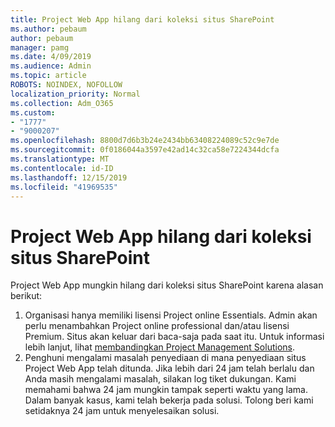 ```yaml
---
title: Project Web App hilang dari koleksi situs SharePoint
ms.author: pebaum
author: pebaum
manager: pamg
ms.date: 4/09/2019
ms.audience: Admin
ms.topic: article
ROBOTS: NOINDEX, NOFOLLOW
localization_priority: Normal
ms.collection: Adm_O365
ms.custom:
- "1777"
- "9000207"
ms.openlocfilehash: 8800d7d6b3b24e2434bb63408224089c52c9e7de
ms.sourcegitcommit: 0f0186044a3597e42ad14c32ca58e7224344dcfa
ms.translationtype: MT
ms.contentlocale: id-ID
ms.lasthandoff: 12/15/2019
ms.locfileid: "41969535"
---
```

# <a name="project-web-app-is-missing-from-the-sharepoint-site-collection"></a>Project Web App hilang dari koleksi situs SharePoint

Project Web App mungkin hilang dari koleksi situs SharePoint karena alasan berikut:

1. Organisasi hanya memiliki lisensi Project online Essentials. Admin akan perlu menambahkan Project online professional dan/atau lisensi Premium. Situs akan keluar dari baca-saja pada saat itu. Untuk informasi lebih lanjut, lihat [membandingkan Project Management Solutions](https://products.office.com/project/compare-microsoft-project-management-software?tab=1).
2. Penghuni mengalami masalah penyediaan di mana penyediaan situs Project Web App telah ditunda. Jika lebih dari 24 jam telah berlalu dan Anda masih mengalami masalah, silakan log tiket dukungan. Kami memahami bahwa 24 jam mungkin tampak seperti waktu yang lama. Dalam banyak kasus, kami telah bekerja pada solusi. Tolong beri kami setidaknya 24 jam untuk menyelesaikan solusi.

